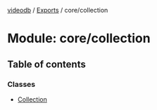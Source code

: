 [videodb](../README.md) / [Exports](../modules.md) / core/collection

# Module: core/collection

## Table of contents

### Classes

- [Collection](../classes/core_collection.Collection.md)
